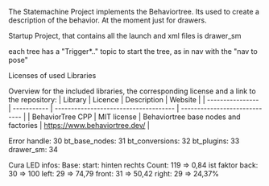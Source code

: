 The Statemachine Project implements the Behaviortree. 
Its used to create a description of the behavior. At the moment just for drawers.

Startup Project, that contains all the launch and xml files is drawer_sm

each tree has a "Trigger*.." topic to start the tree, as in nav with the "nav to pose"








Licenses of used Libraries

Overview for the included libraries, the corresponding license and a link to the repository:
| Library          | Licence     | Description                           | Website                       |
| ---------------- | ----------- | ------------------------------------- | ----------------------------- |
| BehaviorTree CPP | MIT license | Behaviortree base nodes and factories | https://www.behaviortree.dev/ |


Error handle: 30
    bt_base_nodes: 31
    bt_conversions: 32
    bt_plugins: 33
    drawer_sm: 34


Cura LED infos:
    Base:
        start: hinten rechts
        Count: 119 => 0,84 ist faktor
        back: 30 => 100
        left: 29 => 74,79
        front: 31 => 50,42
        right: 29 => 24,37%
